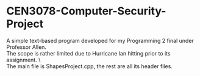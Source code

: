 # CEN3078-Computer-Security-Project
A simple text-based program developed for my Programming 2 final under Professor Allen. \
The scope is rather limited due to Hurricane Ian hitting prior to its assignment. \ 
\
The main file is ShapesProject.cpp, the rest are all its header files.
